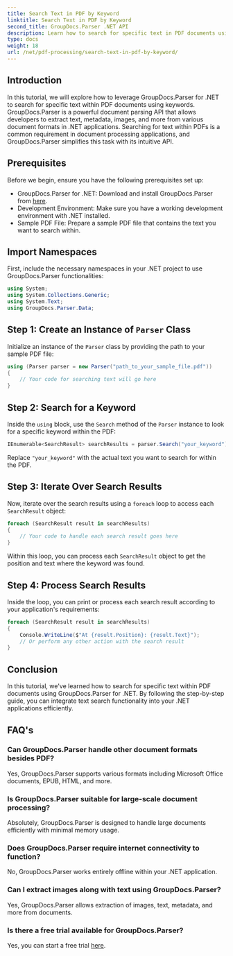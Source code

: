 ```yaml
---
title: Search Text in PDF by Keyword
linktitle: Search Text in PDF by Keyword
second_title: GroupDocs.Parser .NET API
description: Learn how to search for specific text in PDF documents using GroupDocs.Parser for .NET. Integrate powerful text search capabilities into your .NET efficiently.
type: docs
weight: 18
url: /net/pdf-processing/search-text-in-pdf-by-keyword/
---
```

## Introduction
In this tutorial, we will explore how to leverage GroupDocs.Parser for .NET to search for specific text within PDF documents using keywords. GroupDocs.Parser is a powerful document parsing API that allows developers to extract text, metadata, images, and more from various document formats in .NET applications. Searching for text within PDFs is a common requirement in document processing applications, and GroupDocs.Parser simplifies this task with its intuitive API.
## Prerequisites
Before we begin, ensure you have the following prerequisites set up:
- GroupDocs.Parser for .NET: Download and install GroupDocs.Parser from [here](https://releases.groupdocs.com/parser/net/).
- Development Environment: Make sure you have a working development environment with .NET installed.
- Sample PDF File: Prepare a sample PDF file that contains the text you want to search within.

## Import Namespaces
First, include the necessary namespaces in your .NET project to use GroupDocs.Parser functionalities:
```csharp
using System;
using System.Collections.Generic;
using System.Text;
using GroupDocs.Parser.Data;
```
## Step 1: Create an Instance of `Parser` Class
Initialize an instance of the `Parser` class by providing the path to your sample PDF file:
```csharp
using (Parser parser = new Parser("path_to_your_sample_file.pdf"))
{
    // Your code for searching text will go here
}
```
## Step 2: Search for a Keyword
Inside the `using` block, use the `Search` method of the `Parser` instance to look for a specific keyword within the PDF:
```csharp
IEnumerable<SearchResult> searchResults = parser.Search("your_keyword");
```
Replace `"your_keyword"` with the actual text you want to search for within the PDF.
## Step 3: Iterate Over Search Results
Now, iterate over the search results using a `foreach` loop to access each `SearchResult` object:
```csharp
foreach (SearchResult result in searchResults)
{
    // Your code to handle each search result goes here
}
```
Within this loop, you can process each `SearchResult` object to get the position and text where the keyword was found.
## Step 4: Process Search Results
Inside the loop, you can print or process each search result according to your application's requirements:
```csharp
foreach (SearchResult result in searchResults)
{
    Console.WriteLine($"At {result.Position}: {result.Text}");
    // Or perform any other action with the search result
}
```

## Conclusion
In this tutorial, we've learned how to search for specific text within PDF documents using GroupDocs.Parser for .NET. By following the step-by-step guide, you can integrate text search functionality into your .NET applications efficiently.

## FAQ's
### Can GroupDocs.Parser handle other document formats besides PDF?
Yes, GroupDocs.Parser supports various formats including Microsoft Office documents, EPUB, HTML, and more.
### Is GroupDocs.Parser suitable for large-scale document processing?
Absolutely, GroupDocs.Parser is designed to handle large documents efficiently with minimal memory usage.
### Does GroupDocs.Parser require internet connectivity to function?
No, GroupDocs.Parser works entirely offline within your .NET application.
### Can I extract images along with text using GroupDocs.Parser?
Yes, GroupDocs.Parser allows extraction of images, text, metadata, and more from documents.
### Is there a free trial available for GroupDocs.Parser?
Yes, you can start a free trial [here](https://releases.groupdocs.com/).
